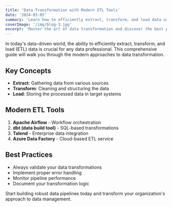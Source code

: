 ```yaml
---
title: 'Data Transformation with Modern ETL Tools'
date: '2024-03-05'
summary: 'Learn how to efficiently extract, transform, and load data using modern ETL tools and techniques.'
coverImage: '/img/blog-3.jpg'
excerpt: 'Master the art of data transformation and discover the best practices for building robust ETL pipelines.'
---
```


In today's data-driven world, the ability to efficiently extract, transform, and load (ETL) data is crucial for any data professional. This comprehensive guide will walk you through the modern approaches to data transformation.

## Key Concepts

- **Extract**: Gathering data from various sources
- **Transform**: Cleaning and structuring the data
- **Load**: Storing the processed data in target systems

## Modern ETL Tools

1. **Apache Airflow** - Workflow orchestration
2. **dbt (data build tool)** - SQL-based transformations
3. **Talend** - Enterprise data integration
4. **Azure Data Factory** - Cloud-based ETL service

## Best Practices

- Always validate your data transformations
- Implement proper error handling
- Monitor pipeline performance
- Document your transformation logic

Start building robust data pipelines today and transform your organization's approach to data management. 